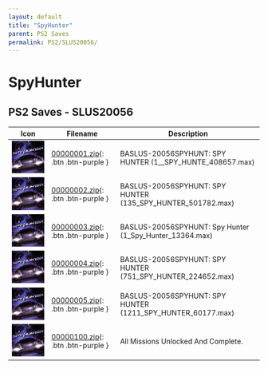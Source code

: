 ```yaml
---
layout: default
title: "SpyHunter"
parent: PS2 Saves
permalink: PS2/SLUS20056/
---
```

# SpyHunter

## PS2 Saves - SLUS20056

| Icon | Filename | Description |
|------|----------|-------------|
| ![SpyHunter](icon0.png) | [00000001.zip](00000001.zip){: .btn .btn-purple } | BASLUS-20056SPYHUNT:  SPY HUNTER (1__SPY_HUNTE_408657.max) |
| ![SpyHunter](icon0.png) | [00000002.zip](00000002.zip){: .btn .btn-purple } | BASLUS-20056SPYHUNT:  SPY HUNTER (135_SPY_HUNTER_501782.max) |
| ![SpyHunter](icon0.png) | [00000003.zip](00000003.zip){: .btn .btn-purple } | BASLUS-20056SPYHUNT: Spy Hunter (1_Spy_Hunter_13364.max) |
| ![SpyHunter](icon0.png) | [00000004.zip](00000004.zip){: .btn .btn-purple } | BASLUS-20056SPYHUNT:  SPY HUNTER (751_SPY_HUNTER_224652.max) |
| ![SpyHunter](icon0.png) | [00000005.zip](00000005.zip){: .btn .btn-purple } | BASLUS-20056SPYHUNT:  SPY HUNTER (1211_SPY_HUNTER_60177.max) |
| ![SpyHunter](icon0.png) | [00000100.zip](00000100.zip){: .btn .btn-purple } | All Missions Unlocked And Complete. |
